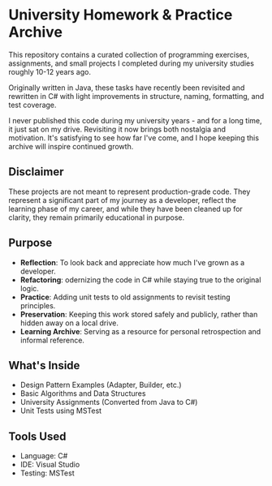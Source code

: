 # University Homework & Practice Archive

This repository contains a curated collection of programming exercises, assignments, and small projects
I completed during my university studies roughly 10-12 years ago.

Originally written in Java, these tasks have recently been revisited and rewritten in C# with light improvements
in structure, naming, formatting, and test coverage.

I never published this code during my university years - and for a long time, it just sat on my drive.
Revisiting it now brings both nostalgia and motivation.
It's satisfying to see how far I've come, and I hope keeping this archive will inspire continued growth.

## Disclaimer

These projects are not meant to represent production-grade code.
They represent a significant part of my journey as a developer, reflect the learning phase of my career, and while they have been cleaned up for clarity,
they remain primarily educational in purpose.

## Purpose

- **Reflection**: To look back and appreciate how much I've grown as a developer.
- **Refactoring**: odernizing the code in C# while staying true to the original logic.
- **Practice**: Adding unit tests to old assignments to revisit testing principles.
- **Preservation**: Keeping this work stored safely and publicly, rather than hidden away on a local drive.
- **Learning Archive**: Serving as a resource for personal retrospection and informal reference.

## What's Inside

- Design Pattern Examples (Adapter, Builder, etc.)
- Basic Algorithms and Data Structures
- University Assignments (Converted from Java to C#)
- Unit Tests using MSTest

## Tools Used

- Language: C#
- IDE: Visual Studio
- Testing: MSTest
